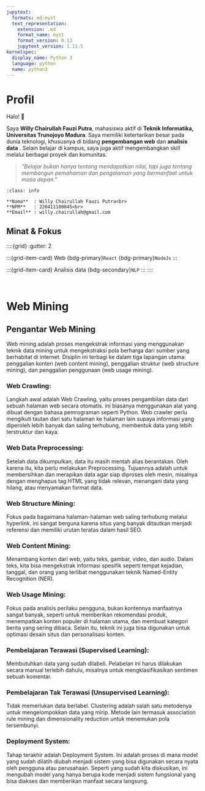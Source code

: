 ```yaml
---
jupytext:
  formats: md:myst
  text_representation:
    extension: .md
    format_name: myst
    format_version: 0.13
    jupytext_version: 1.11.5
kernelspec:
  display_name: Python 3
  language: python
  name: python3
---
```


# Profil

Halo! 👋

Saya **Willy Chairullah Fauzi Putra**, mahasiswa aktif di **Teknik Informatika, Universitas Trunojoyo Madura**. Saya memiliki ketertarikan besar pada dunia teknologi, khususnya di bidang **pengembangan web** dan **analisis data** . Selain belajar di kampus, saya juga aktif mengembangkan skill melalui berbagai proyek dan komunitas.

> _"Belajar bukan hanya tentang mendapatkan nilai, tapi juga tentang membangun pemahaman dan pengalaman yang bermanfaat untuk masa depan."_

```{admonition} Informasi Pribadi
:class: info

**Nama**  : Willy Chairullah Fauzi Putra<br>
**NPM**   : 220411100045<br>
**Email** : willy.chairullah@gmail.com
```

## Minat & Fokus

::::{grid}
:gutter: 2

:::{grid-item-card} Web
{bdg-primary}`React`
{bdg-primary}`NodeJs`
:::

:::{grid-item-card} Analisis data
{bdg-secondary}`NLP`
:::
::::

<br>

# Web Mining

## Pengantar Web Mining

Web mining adalah proses mengekstrak informasi yang menggunakan teknik data mining untuk mengekstraksi pola berharga dari sumber yang berhabitat di internet. Disiplin ini terbagi ke dalam tiga lapangan utama: penggalian konten (web content mining), penggalian struktur (web structure mining), dan penggalian penggunaan (web usage mining).

### Web Crawling:

Langkah awal adalah Web Crawling, yaitu proses pengambilan data dari sebuah halaman web secara otomatis. ini biasanya menggunakan alat yang dibuat dengan bahasa pemrograman seperti Python. Web crawler perlu mengikuti tautan dari satu halaman ke halaman lain supaya informasi yang diperoleh lebih banyak dan saling terhubung, membentuk data yang lebih terstruktur dan kaya.

### Web Data Preprocessing:

Setelah data dikumpulkan, data itu masih mentah alias berantakan. Oleh karena itu, kita perlu melakukan Preprocessing. Tujuannya adalah untuk membersihkan dan merapikan data agar siap diproses oleh mesin, misalnya dengan menghapus tag HTML yang tidak relevan, menangani data yang hilang, atau menyamakan format data.

### Web Structure Mining:

Fokus pada bagaimana halaman-halaman web saling terhubung melalui hyperlink. ini sangat berguna karena situs yang banyak ditautkan menjadi referensi dan memiliki urutan teratas dalam hasil SEO.

### Web Content Mining:

Menambang konten dari web, yaitu teks, gambar, video, dan audio. Dalam teks, kita bisa mengekstrak informasi spesifik seperti tempat kejadian, tanggal, dan orang yang terlibat menggunakan teknik Named-Entity Recognition (NER).

### Web Usage Mining:

Fokus pada analisis perilaku pengguna, bukan kontennya manfaatnya sangat banyak, seperti untuk memberikan rekomendasi produk, menempatkan konten populer di halaman utama, dan membuat kategori berita yang sering dibaca. Selain itu, teknik ini juga bisa digunakan untuk optimasi desain situs dan personalisasi konten.

### Pembelajaran Terawasi (Supervised Learning):

Membutuhkan data yang sudah dilabeli. Pelabelan ini harus dilakukan secara manual terlebih dahulu, misalnya untuk mengklasifikasikan sentimen sebuah komentar.

### Pembelajaran Tak Terawasi (Unsupervised Learning):

Tidak memerlukan data berlabel. Clustering adalah salah satu metodenya untuk mengelompokkan data yang mirip. Metode lain termasuk association rule mining dan dimensionality reduction untuk menemukan pola tersembunyi.

### Deployment System:

Tahap terakhir adalah Deployment System. Ini adalah proses di mana model yang sudah dilatih diubah menjadi sistem yang bisa digunakan secara nyata oleh pengguna atau perusahaan. Seperti yang sudah kita diskusikan, ini mengubah model yang hanya berupa kode menjadi sistem fungsional yang bisa diakses dan memberikan manfaat secara langsung.
